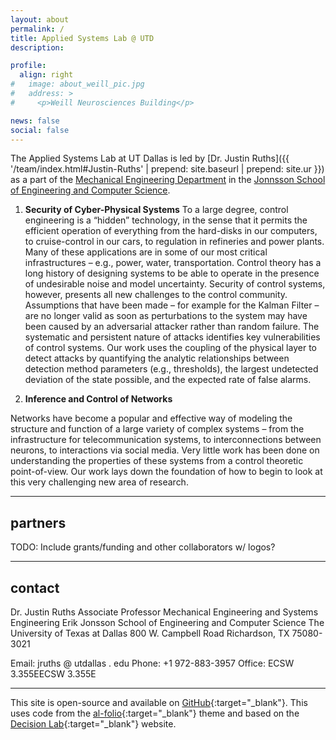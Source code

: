 ```yaml
---
layout: about
permalink: /
title: Applied Systems Lab @ UTD
description: 

profile: 
  align: right
#   image: about_weill_pic.jpg
#   address: > 
#     <p>Weill Neurosciences Building</p>

news: false
social: false
---
```

The Applied Systems Lab at UT Dallas is led by [Dr. Justin Ruths]({{ '/team/index.html#Justin-Ruths' | prepend: site.baseurl | prepend: site.ur }}) as a part of the [Mechanical Engineering Department](https://me.utdallas.edu) in the [Jonnsson School of Engineering and Computer Science](https://ecs.utdallas.edu).


1. **Security of Cyber-Physical Systems**
To a large degree, control engineering is a “hidden” technology, in the sense that it permits the efficient operation of everything from the hard-disks in our computers, to cruise-control in our cars, to regulation in refineries and power plants.  Many of these applications are in some of our most critical infrastructures – e.g., power, water, transportation.  Control theory has a long history of designing systems to be able to operate in the presence of undesirable noise and model uncertainty. Security of control systems, however, presents all new challenges to the control community.  Assumptions that have been made – for example for the Kalman Filter – are no longer valid as soon as perturbations to the system may have been caused by an adversarial attacker rather than random failure. The systematic and persistent nature of attacks identifies key vulnerabilities of control systems.  Our work uses the coupling of the physical layer to detect attacks by quantifying the analytic relationships between detection method parameters (e.g., thresholds), the largest undetected deviation of the state possible, and the expected rate of false alarms.

2. **Inference and Control of Networks**

Networks have become a popular and effective way of modeling the structure and function of a large variety of complex systems – from the infrastructure for telecommunication systems, to interconnections between neurons, to interactions via social media. 
Very little work has been done on understanding the properties of these systems from a control theoretic point-of-view. 
Our work lays down the foundation of how to begin to look at this very challenging new area of research.

<!-- Include more about inference? what other things do you consider part of this work? is "reachability" or "SLAM" type things seperate thrusts? -->

<!-- 
Include these?
1. **Optimal Ensemble Control**
2. **Computational Optimal Control** --> 


<!-- My work spans across the topics of control, dynamics, computation, optimization, and networks. Almost all of my work is done in collaboration with researchers from application areas.  Challenges in real-world problems motivate development of new theory.  This theory implies a strategy and methodology for solving these problems computationally.  Insights from computation provide advancements in the application as well as suggest new approaches for the theory.  And so the cycle continues.

**Control of Networks**

Networks have become a popular and effective way of modeling the structure and function of a large variety of complex systems – from the infrastructure for telecommunication systems, to interconnections between neurons, to interactions via social media. Very little work has been done on understanding the properties of these systems from a control theoretic point-of-view. Our work lays down the foundation of how to begin to look at this very challenging new area of research.

**Security of Cyber-Physical Systems**

To a large degree, control engineering is a “hidden” technology, in the sense that it permits the efficient operation of everything from the hard-disks in our computers, to cruise-control in our cars, to regulation in refineries and power plants.  Many of these applications are in some of our most critical infrastructures – e.g., power, water, transportation.  Control theory has a long history of designing systems to be able to operate in the presence of undesirable noise and model uncertainty. Security of control systems, however, presents all new challenges to the control community.  Assumptions that have been made – for example for the Kalman Filter – are no longer valid as soon as perturbations to the system may have been caused by an adversarial attacker rather than random failure. The systematic and persistent nature of attacks identifies key vulnerabilities of control systems.  Our work uses the coupling of the physical layer to detect attacks by quantifying the analytic relationships between detection method parameters (e.g., thresholds), the largest undetected deviation of the state possible, and the expected rate of false alarms.

**Optimal Ensemble Control**

In this work, we develop a new framework and novel methods to synthesize optimal, open-loop controls for a class of complex dynamical systems called inhomogeneous ensembles. Such systems are motivated by the challenges arising from pulse design problems in nuclear magnetic resonance (NMR) and imaging (MRI), but also appear in additional areas of quantum control as well as in uncertain systems across science and engineering.

**Computational Optimal Control**

Many disciplines and applications have yet to incorporate the systematic approaches that control theory offers into the way that they operate and understand their problems. Our work in computation optimal control attempts to take the siloed tools from dynamical systems and optimal control and apply them on a wide range of problems.  We have used this approach in a variety of applications including: control of quantum systems, neuroscience, and human eye and head dynamics. -->

<!-- The Decision Lab is led by [Winston Chiong, MD PhD]({{ '/team/index.html#Winston-Chiong' | prepend: site.baseurl | prepend: site.url }}), and is part of the [Memory and Aging Center](http://memory.ucsf.edu){:target="\_blank"} in the [UCSF Weill Institute for Neurosciences](http://weill.ucsf.edu){:target="\_blank"}. Our interdisciplinary research is informed by clinical neurology, cognitive neuroscience, the social sciences, philosophy and law, with two main themes: -->

<!-- 1. **Decision Neuroscience in Aging and Disorders of Aging**

   We study the neural bases of decision-making in the aging brain in both health and disease, using techniques such as task-based functional MRI, online population-based methods, and computational behavioral modeling. We hope to understand brain changes underlying vulnerability to financial fraud and other mistakes, in order to inform future strategies to prevent these risks.

1. **Ethical, Policy and Health Equity Implications of Alterations to Brain Function**

   We also use conceptual and empirical/ethnographic methods to investigate the broader effects of brain diseases and of interventions (pharmacological and technological) that influence brain function. As the brain is the physical basis for our experiences, personalities and choices, we are particularly interested in how changes to the brain affect patients’/users’ senses of themselves and in whether new possibilities afforded by novel interventions are made available among diverse communities. -->

---

## partners

TODO: Include grants/funding and other collaborators w/ logos?

<!-- Our work is funded by grants R01AG058817, R01MH114860, R01AG022983, 
U01NS098971, and R01AG056715 from the [National Institutes of Health](http://www.nih.gov){:target="\_blank"}. In addition to our [research collaborators]({{ '/team/index.html#collaborators' | prepend: site.baseurl | prepend: site.url }}), we are affiliated with:

<div class="clearfix" style="width: 100%; padding-bottom: 25px"></div>

<div class="clearfix" style="width: 100%; clear: both;">
    <a href="https://www.gbhi.org" target="_blank"><img style="width: 45%; float: left; padding-bottom: 25px;" valign="center" src="{{ site.baseurl }}/assets/img/about_GBHI_logo_RGB.png" alt="logo for Global Brain Health Institute"></a>
    <a href="https://www.allftd.org" target="_blank"><img style="width: 50%; float: right; padding-bottom: 25px;" valign="center" src="{{ site.baseurl }}/assets/img/about_ALLFTD.png" alt="logo for the ARTFL-LEFFTDS Longitudinal Frontotemporal Lobar Degeneration (ALLFTD) research study"></a>
</div>
<div style="width: 100%; clear: both; margin-bottom: 15px">
</div> -->

<!-- <a rel="me" href="https://neuromatch.social/@winstonchiong"> - </a> -->

---

## contact
Dr. Justin Ruths
Associate Professor
Mechanical Engineering and Systems Engineering
Erik Jonsson School of Engineering and Computer Science
The University of Texas at Dallas
800 W. Campbell Road
Richardson, TX 75080-3021

Email: jruths @ utdallas . edu
Phone: +1 972-883-3957
Office: ECSW 3.355EECSW 3.355E

<!-- <i class="fa fa-envelope"></i> *decisionlab (at) ucsf.edu* -->

---

This site is open-source and available on [GitHub](https://github.com/Applied-Systems-Lab/Applied-Systems-Lab.github.io){:target="\_blank"}.
This uses code from the [al-folio](https://github.com/alshedivat/al-folio){:target="\_blank"} theme and based on the [Decision Lab](https://decisionlab.ucsf.edu/){:target="\_blank"} website.
